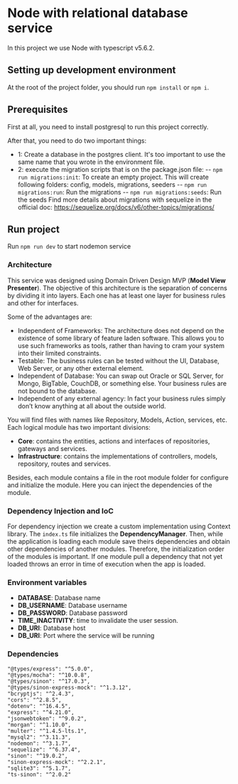 # Node with relational database service

In this project we use Node with typescript v5.6.2.

## Setting up development environment

At the root of the project folder, you should run `npm install` or `npm i`.

## Prerequisites

First at all, you need to install postgresql to run this project correctly.

After that, you need to do two important things:

- 1: Create a database in the postgres client. It's too important to use the same name that you wrote in the environment file.
- 2: execute the migration scripts that is on the package.json file:
  -- `npm run migrations:init`: To create an empty project. This will create following folders: config, models, migrations, seeders
  -- `npm run migrations:run`: Run the migrations
  -- `npm run migrations:seeds`: Run the seeds
Find more details about migrations with sequelize in the official doc: https://sequelize.org/docs/v6/other-topics/migrations/

## Run project

Run `npm run dev` to start nodemon service

### Architecture

This service was designed using Domain Driven Design MVP (**Model View Presenter**). The objective of this architecture is the separation of concerns by dividing it into layers. Each one has at least one layer for business rules and other for interfaces.

Some of the advantages are:

- Independent of Frameworks: The architecture does not depend on the existence of some library of feature laden software. This allows you to use such frameworks as tools, rather than having to cram your system into their limited constraints.
- Testable: The business rules can be tested without the UI, Database, Web Server, or any other external element.
- Independent of Database: You can swap out Oracle or SQL Server, for Mongo, BigTable, CouchDB, or something else. Your business rules are not bound to the database.
- Independent of any external agency: In fact your business rules simply don’t know anything at all about the outside world.

You will find files with names like Repository, Models, Action, services, etc. Each logical module has two important divisions:

- **Core**: contains the entities, actions and interfaces of repositories, gateways and services.
- **Infrastructure**: contains the implementations of controllers, models, repository, routes and services.

Besides, each module contains a file in the root module folder for configure and initialize the module. Here you can inject the dependencies of the module.

### Dependency Injection and IoC

For dependency injection we create a custom implementation using Context library. The `index.ts` file initializes the **DependencyManager**. Then, while the application is loading each module save theirs dependencies and obtain other dependencies of another modules. Therefore, the initialization order of the modules is important. If one module pull a dependency that not yet loaded throws an error in time of execution when the app is loaded.

### Environment variables

- **DATABASE**: Database name
- **DB_USERNAME**: Database username
- **DB_PASSWORD**: Database password
- **TIME_INACTIVITY**: time to invalidate the user session.
- **DB_URI**: Database host
- **DB_URI**: Port where the service will be running

### Dependencies

    "@types/express": "^5.0.0",
    "@types/mocha": "^10.0.8",
    "@types/sinon": "^17.0.3",
    "@types/sinon-express-mock": "^1.3.12",
    "bcryptjs": "^2.4.3",
    "cors": "^2.8.5",
    "dotenv": "^16.4.5",
    "express": "^4.21.0",
    "jsonwebtoken": "^9.0.2",
    "morgan": "^1.10.0",
    "multer": "^1.4.5-lts.1",
    "mysql2": "^3.11.3",
    "nodemon": "^3.1.7",
    "sequelize": "^6.37.4",
    "sinon": "^19.0.2",
    "sinon-express-mock": "^2.2.1",
    "sqlite3": "^5.1.7",
    "ts-sinon": "^2.0.2"
